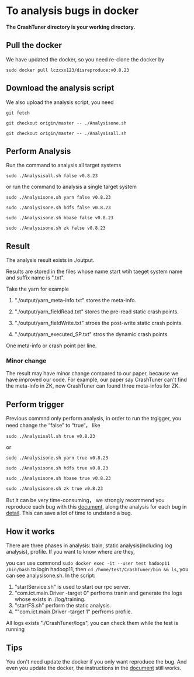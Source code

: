 # To analysis bugs in docker
**The CrashTuner directory is your working directory.**

## Pull the docker

We have updated the docker, so you need re-clone the docker by

`sudo docker pull lczxxx123/disreproduce:v0.8.23`

## Download the analysis script

We also upload the analysis script, you need

`git fetch`

`git checkout origin/master -- ./Analysisone.sh`

`git checkout origin/master -- ./Analysisall.sh`


## Perform Analysis

Run the command to analysis all target systems

`sudo ./Analysisall.sh false v0.8.23`

or run the command to analysis a single target system

`sudo ./Analysisone.sh yarn false v0.8.23`

`sudo ./Analysisone.sh hdfs false v0.8.23`

`sudo ./Analysisone.sh hbase false v0.8.23`

`sudo ./Analysisone.sh zk false v0.8.23`


## Result

The analysis result exists in ./output.

Results are stored in the files  whose name start wtih taeget system name and suffix name is ".txt".

Take the yarn for example


1. "./output/yarn_meta-info.txt" stores the meta-info.

2. "./output/yarn_fieldRead.txt" stores the pre-read static crash points.

3. "./output/yarn_fieldWrite.txt" stroes the post-write static crash points.

4. "./output/yarn_executed_SP.txt" stros the dynamic crash points.


One meta-info or crash point per line.


### Minor change 

The result may have minor change compared to our paper, because we have improved our code. For example, our paper say CrashTuner can't
find the meta-info in ZK, now CrashTuner can found three meta-infos for ZK.




## Perform trigger

Previous  commnd only perform analysis, in order to run the trgigger, you need change the “false” to “true“， like

`sudo ./Analysisall.sh true v0.8.23`

or

`sudo ./Analysisone.sh yarn true v0.8.23`

`sudo ./Analysisone.sh hdfs true v0.8.23`

`sudo ./Analysisone.sh hbase true v0.8.23`

`sudo ./Analysisone.sh zk true v0.8.23`


But it can be very  time-consuming， we strongly recommend you reproduce each bug with this 
[document](https://github.com/lujiefsi/CrashTuner/tree/master/HowToReproduce.md), along the analysis for each bug in 
[detail](https://github.com/lujiefsi/CrashTuner/tree/master/detail). This can save a lot of time to undstand a bug.

## How it works

There are three phases in analysis: train, static analysis(including log analysis), profile. If you want to know where are they,

you can use commond `sudo docker exec -it --user test hadoop11 /bin/bash` to login hadoop11, 
then `cd /home/test/CrashTuner/bin && ls`, you can see  analysisone.sh. In the script:


1. "startService.sh" is used to start our rpc server.
2. "com.ict.main.Driver -target 0"  perfroms tranin and generate the logs whose exists in ./log/training.
3. "startFS.sh" perform the static analysis.
4. ""com.ict.main.Driver -target 1"  perfroms profile.


All logs exists "./CrashTuner/logs", you can check them while the test is running


## Tips

You don't need update the docker if you only want reproduce the bug. And even you update the docker, the  instructions in
the [document](https://github.com/lujiefsi/CrashTuner/tree/master/HowToReproduce.md) still works.